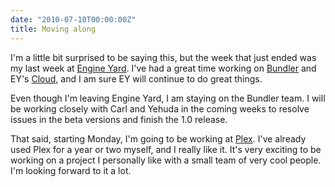 ```yaml
---
date: "2010-07-10T00:00:00Z"
title: Moving along
---
```

I'm a little bit surprised to be saying this, but the week that just ended was my last week at [Engine Yard](http://engineyard.com). I've had a great time working on [Bundler](http://gembundler.com) and EY's [Cloud](http://www.engineyard.com/products/appcloud), and I am sure EY will continue to do great things.

Even though I'm leaving Engine Yard, I am staying on the Bundler team. I will be working closely with Carl and Yehuda in the coming weeks to resolve issues in the beta versions and finish the 1.0 release.

That said, starting Monday, I'm going to be working at [Plex](http://plexapp.com). I've already used Plex for a year or two myself, and I really like it. It's very exciting to be working on a project I personally like with a small team of very cool people. I'm looking forward to it a lot.